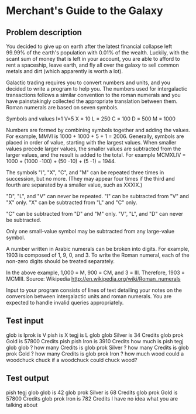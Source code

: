 # Merchant's Guide to the Galaxy

## Problem description

You decided to give up on earth after the latest financial collapse left 99.99% of the earth's
population with 0.01% of the wealth. Luckily, with the scant sum of money that is left in
your account, you are able to afford to rent a spaceship, leave earth, and fly all over the
galaxy to sell common metals and dirt (which apparently is worth a lot).

Galactic trading requires you to convert numbers and units, and you decided to write a
program to help you. The numbers used for intergalactic transactions follows a similar
convention to the roman numerals and you have painstakingly collected the appropriate
translation between them. Roman numerals are based on seven symbols.

Symbols and values
I=1
V=5
X = 10
L = 250
C = 100
D = 500
M = 1000

Numbers are formed by combining symbols together and adding the values. For example,
MMVI is 1000 + 1000 + 5 + 1 = 2006. Generally, symbols are placed in order of value,
starting with the largest values. When smaller values precede larger values, the smaller
values are subtracted from the larger values, and the result is added to the total. For
example MCMXLIV = 1000 + (1000 -100) + (50 -10) + (5 -1) = 1944.

The symbols "I", "X", "C", and "M" can be repeated three times in succession, but no more.
(They may appear four times if the third and fourth are separated by a smaller value, such
as XXXIX.)


"D", "L", and "V" can never be repeated.
"I" can be subtracted from "V" and "X" only. "X" can be subtracted from "L" and "C" only.

"C" can be subtracted from "D" and "M" only. "V", "L", and "D" can never be subtracted.

Only one small-value symbol may be subtracted from any large-value symbol.

A number written in Arabic numerals can be broken into digits. For example, 1903 is
composed of 1, 9, 0, and 3. To write the Roman numeral, each of the non-zero digits should
be treated separately.

In the above example, 1,000 = M, 900 = CM, and 3 = III. Therefore, 1903 = MCMIII.
Source: Wikipedia http://en.wikipedia.org/wiki/Roman_numerals


Input to your program consists of lines of text detailing your notes on the conversion
between intergalactic units and roman numerals. You are expected to handle invalid
queries appropriately.

## Test input

glob is Iprok is V
pish is X
tegj is L
glob glob Silver is 34 Credits
glob prok Gold is 57800 Credits
pish pish Iron is 3910 Credits
how much is pish tegj glob glob ?
how many Credits is glob prok Silver ?
how many Credits is glob prok Gold ?
how many Credits is glob prok Iron ?
how much wood could a woodchuck chuck if a woodchuck could chuck wood?

## Test output

pish tegj glob glob is 42
glob prok Silver is 68 Credits
glob prok Gold is 57800 Credits
glob prok Iron is 782 Credits
I have no idea what you are talking about